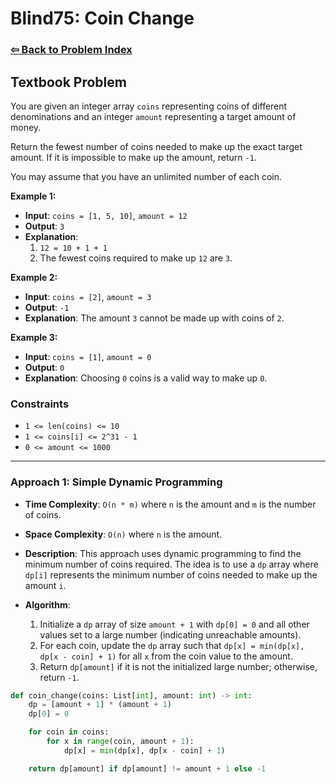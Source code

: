 # Blind75: Coin Change

### [⇦ Back to Problem Index](../../index.md)

## Textbook Problem

You are given an integer array `coins` representing coins of different denominations and an integer `amount` representing a target amount of money.

Return the fewest number of coins needed to make up the exact target amount. If it is impossible to make up the amount, return `-1`.

You may assume that you have an unlimited number of each coin.

**Example 1:**

-   **Input**: `coins = [1, 5, 10]`, `amount = 12`
-   **Output**: `3`
-   **Explanation**:
    1. `12 = 10 + 1 + 1`
    2. The fewest coins required to make up `12` are `3`.

**Example 2:**

-   **Input**: `coins = [2]`, `amount = 3`
-   **Output**: `-1`
-   **Explanation**: The amount `3` cannot be made up with coins of `2`.

**Example 3:**

-   **Input**: `coins = [1]`, `amount = 0`
-   **Output**: `0`
-   **Explanation**: Choosing `0` coins is a valid way to make up `0`.

### Constraints

-   `1 <= len(coins) <= 10`
-   `1 <= coins[i] <= 2^31 - 1`
-   `0 <= amount <= 1000`

---

### Approach 1: Simple Dynamic Programming

-   **Time Complexity**: `O(n * m)` where `n` is the amount and `m` is the number of coins.
-   **Space Complexity**: `O(n)` where `n` is the amount.
-   **Description**: This approach uses dynamic programming to find the minimum number of coins required. The idea is to use a `dp` array where `dp[i]` represents the minimum number of coins needed to make up the amount `i`.
-   **Algorithm**:

    1. Initialize a `dp` array of size `amount + 1` with `dp[0] = 0` and all other values set to a large number (indicating unreachable amounts).
    2. For each coin, update the `dp` array such that `dp[x] = min(dp[x], dp[x - coin] + 1)` for all `x` from the coin value to the amount.
    3. Return `dp[amount]` if it is not the initialized large number; otherwise, return `-1`.

```python
def coin_change(coins: List[int], amount: int) -> int:
    dp = [amount + 1] * (amount + 1)
    dp[0] = 0

    for coin in coins:
        for x in range(coin, amount + 1):
            dp[x] = min(dp[x], dp[x - coin] + 1)

    return dp[amount] if dp[amount] != amount + 1 else -1
```
